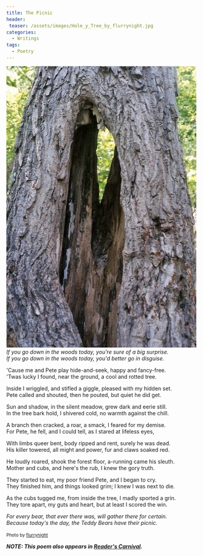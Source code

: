 ```yaml
---
title: The Picnic
header:
 teaser: /assets/images/Hole_y_Tree_by_flurrynight.jpg
categories:
  - Writings
tags:
  - Poetry
---
```

<img src="/assets/images/Hole_y_Tree_by_flurrynight.jpg">*If you go down in the woods today, you're sure of a big surprise.*  
 *If you go down in the woods today, you'd better go in disguise.*

'Cause me and Pete play hide-and-seek, happy and fancy-free.  
 'Twas lucky I found, near the ground, a cool and rotted tree.

Inside I wriggled, and stifled a giggle, pleased with my hidden set.  
 Pete called and shouted, then he pouted, but quiet he did get.

Sun and shadow, in the silent meadow, grew dark and eerie still.  
 In the tree bark hold, I shivered cold, no warmth against the chill.

A branch then cracked, a roar, a smack, I feared for my demise.  
 For Pete, he fell, and I could tell, as I stared at lifeless eyes,

With limbs queer bent, body ripped and rent, surely he was dead.  
 His killer towered, all might and power, fur and claws soaked red.

He loudly roared, shook the forest floor, a-running came his sleuth.  
 Mother and cubs, and here's the rub, I knew the gory truth.

They started to eat, my poor friend Pete, and I began to cry.  
 They finished him, and things looked grim; I knew I was next to die.

As the cubs tugged me, from inside the tree, I madly sported a grin.  
 They tore apart, my guts and heart, but at least I scored the win.

*For every bear, that ever there was, will gather there for certain.*  
 *Because today's the day, the Teddy Bears have their picnic.*

<small>Photo by <a href="http://flurrynight.deviantart.com/art/Hole-y-Tree-37603231">flurrynight</a></small>

***NOTE: This poem also appears in <a href="http://alongstoryshort.net/the-picnic/">Reader's Carnival</a>.***